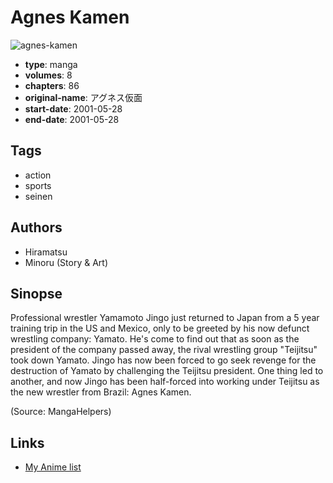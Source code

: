 # Agnes Kamen

![agnes-kamen](https://cdn.myanimelist.net/images/manga/2/131389.jpg)

-   **type**: manga
-   **volumes**: 8
-   **chapters**: 86
-   **original-name**: アグネス仮面
-   **start-date**: 2001-05-28
-   **end-date**: 2001-05-28

## Tags

-   action
-   sports
-   seinen

## Authors

-   Hiramatsu
-   Minoru (Story & Art)

## Sinopse

Professional wrestler Yamamoto Jingo just returned to Japan from a 5 year training trip in the US and Mexico, only to be greeted by his now defunct wrestling company: Yamato. He's come to find out that as soon as the president of the company passed away, the rival wrestling group "Teijitsu" took down Yamato. Jingo has now been forced to go seek revenge for the destruction of Yamato by challenging the Teijitsu president. One thing led to another, and now Jingo has been half-forced into working under Teijitsu as the new wrestler from Brazil: Agnes Kamen.

(Source: MangaHelpers)

## Links

-   [My Anime list](https://myanimelist.net/manga/75683/Agnes_Kamen)
